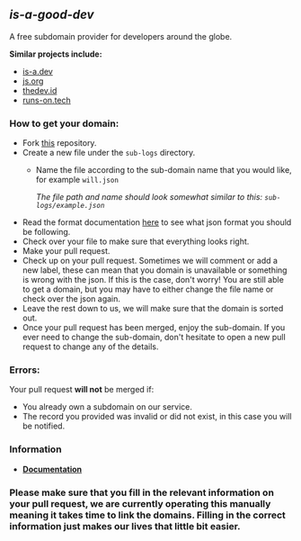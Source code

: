 ## ***is-a-good-dev***

A free subdomain provider for developers around the globe.
 
**Similar projects include:**
- [is-a.dev](https://github.com/is-a-dev/register)
- [js.org](https://github.com/js-org/js.org)
- [thedev.id](https://github.com/fransallen/thedev.id)
- [runs-on.tech](https://github.com/aakhilv/runs-on.tech)

### How to get your domain:
- Fork [this](https://github.com/is-a-good-dev/Register) repository. 
- Create a new file under the `sub-logs` directory.
  - Name the file according to the sub-domain name that you would like, for example `will.json`

    *The file path and name should look somewhat similar to this: `sub-logs/example.json`*
- Read the format documentation [here](https://docs.is-a-good.dev/format) to see what json format you should be following.
- Check over your file to make sure that everything looks right. 
- Make your pull request. 
- Check up on your pull request. Sometimes we will comment or add a new label, these can mean that you domain is unavailable or something is wrong with the json. If this is the case, don't worry! You are still able to get a domain, but you may have to either change the file name or check over the json again.
- Leave the rest down to us, we will make sure that the domain is sorted out.
- Once your pull request has been merged, enjoy the sub-domain. If you ever need to change the sub-domain, don't hesitate to open a new pull request to change any of the details.
### Errors:

Your pull request **will not** be merged if:
- You already own a subdomain on our service.
- The record you provided was invalid or did not exist, in this case you will be notified. 

### Information
- **[Documentation](https://docs.is-a-good.dev)**


### **Please make sure that you fill in the relevant information on your pull request, we are currently operating this manually meaning it takes time to link the domains. Filling in the correct information just makes our lives that little bit easier.**
